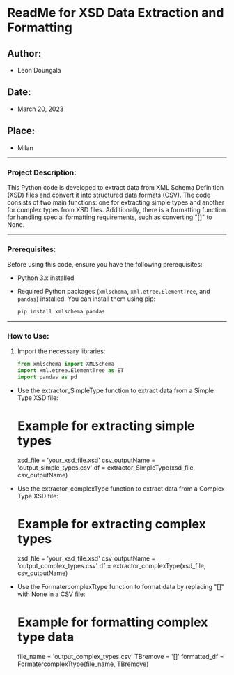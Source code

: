 # ReadMe for XSD Data Extraction and Formatting

## Author:
- Leon Doungala

## Date:
- March 20, 2023

## Place:
- Milan

---

### Project Description:

This Python code is developed to extract data from XML Schema Definition (XSD) files and convert it into structured data formats (CSV). The code consists of two main functions: one for extracting simple types and another for complex types from XSD files. Additionally, there is a formatting function for handling special formatting requirements, such as converting "[]" to None.

---

### Prerequisites:

Before using this code, ensure you have the following prerequisites:

- Python 3.x installed
- Required Python packages (`xmlschema`, `xml.etree.ElementTree`, and `pandas`) installed. You can install them using pip:

    ```bash
    pip install xmlschema pandas
    ```

---

### How to Use:

1. Import the necessary libraries:

    ```python
    from xmlschema import XMLSchema
    import xml.etree.ElementTree as ET
    import pandas as pd


- Use the extractor_SimpleType function to extract data from a Simple Type XSD file:

    # Example for extracting simple types
    xsd_file = 'your_xsd_file.xsd'
    csv_outputName = 'output_simple_types.csv'
    df = extractor_SimpleType(xsd_file, csv_outputName)

- Use the extractor_complexType function to extract data from a Complex Type XSD file:

    # Example for extracting complex types
    xsd_file = 'your_xsd_file.xsd'
    csv_outputName = 'output_complex_types.csv'
    df = extractor_complexType(xsd_file, csv_outputName)

- Use the FormatercomplexTtype function to format data by replacing "[]" with None in a CSV file:

    # Example for formatting complex type data
    file_name = 'output_complex_types.csv'
    TBremove = '[]'
    formatted_df = FormatercomplexTtype(file_name, TBremove)

